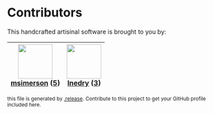 # Contributors

This handcrafted artisinal software is brought to you by:

| <img height="80" src="https://avatars.githubusercontent.com/u/261635?v=4"><br><a href="https://github.com/msimerson">msimerson</a> (<a href="https://github.com/haraka/haraka-plugin-bounce/commits?author=msimerson">5</a>) | <img height="80" src="https://avatars.githubusercontent.com/u/203240?v=4"><br><a href="https://github.com/lnedry">lnedry</a> (<a href="https://github.com/haraka/haraka-plugin-bounce/commits?author=lnedry">3</a>) |
| :--------------------------------------------------------------------------------------------------------------------------------------------------------------------------------------------------------------------------: | :-----------------------------------------------------------------------------------------------------------------------------------------------------------------------------------------------------------------: |

<sub>this file is generated by [.release](https://github.com/msimerson/.release).
Contribute to this project to get your GitHub profile included here.</sub>
